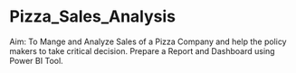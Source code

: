 # Pizza_Sales_Analysis

Aim: To Mange and Analyze Sales of a Pizza Company and help the policy makers to take critical decision.
     Prepare a Report and Dashboard using Power BI Tool.
